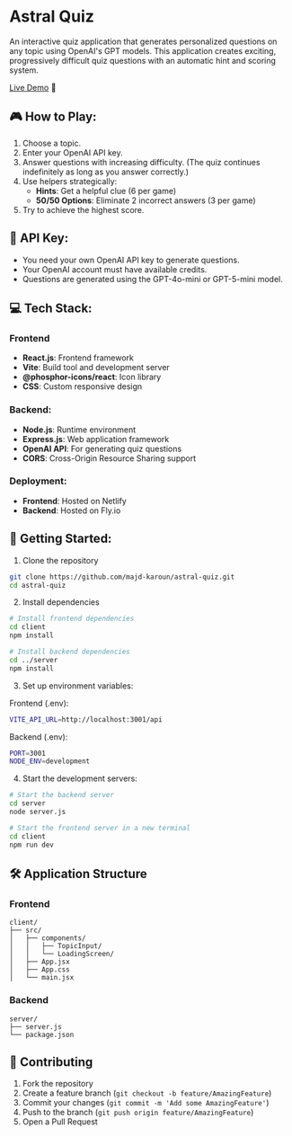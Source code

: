 # Astral Quiz
An interactive quiz application that generates personalized questions on any topic using OpenAI's GPT models. This application creates exciting, progressively difficult quiz questions with an automatic hint and scoring system.



[Live Demo](https://astral-quiz.netlify.app) 🚀




## 🎮 How to Play:

1. Choose a topic.
2. Enter your OpenAI API key.
3. Answer questions with increasing difficulty.
   (The quiz continues indefinitely as long as you answer correctly.)
4. Use helpers strategically:
   - **Hints**: Get a helpful clue (6 per game)
   - **50/50 Options**: Eliminate 2 incorrect answers (3 per game)
5. Try to achieve the highest score.


## 🔑 API Key:

- You need your own OpenAI API key to generate questions.
- Your OpenAI account must have available credits.
- Questions are generated using the GPT-4o-mini or GPT-5-mini model.  


## 💻 Tech Stack:
### Frontend
- **React.js**: Frontend framework
- **Vite**: Build tool and development server
- **@phosphor-icons/react**: Icon library
- **CSS**: Custom responsive design

### Backend:
- **Node.js**: Runtime environment
- **Express.js**: Web application framework
- **OpenAI API**: For generating quiz questions
- **CORS**: Cross-Origin Resource Sharing support

### Deployment:
- **Frontend**: Hosted on Netlify
- **Backend**: Hosted on Fly.io


## 🚀 Getting Started:

1. Clone the repository
```bash
git clone https://github.com/majd-karoun/astral-quiz.git
cd astral-quiz
```

2. Install dependencies
```bash
# Install frontend dependencies
cd client
npm install

# Install backend dependencies
cd ../server
npm install
```

3. Set up environment variables:

Frontend (.env):
```bash
VITE_API_URL=http://localhost:3001/api
```

Backend (.env):
```bash
PORT=3001
NODE_ENV=development
```

4. Start the development servers:
```bash
# Start the backend server
cd server
node server.js

# Start the frontend server in a new terminal
cd client
npm run dev
```


## 🛠️ Application Structure

### Frontend
```
client/
├── src/
│   ├── components/
│   │   ├── TopicInput/
│   │   └── LoadingScreen/
│   ├── App.jsx
│   ├── App.css
│   └── main.jsx
```

### Backend
```
server/
├── server.js
└── package.json
```


## 🤝 Contributing

1. Fork the repository
2. Create a feature branch (`git checkout -b feature/AmazingFeature`)
3. Commit your changes (`git commit -m 'Add some AmazingFeature'`)
4. Push to the branch (`git push origin feature/AmazingFeature`)
5. Open a Pull Request
